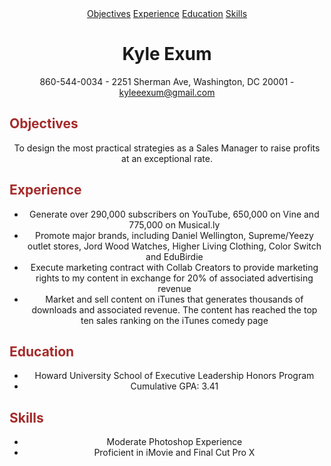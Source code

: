 <html>
<head>
<style>
.links {text-align: center}
.info {text-align: center}
h1 {text-align: center}
h2 {text-align: left}
h2 {color: brown}
</style>
<body>
<div class="links"><a href="#obj">Objectives</a>
<a href="#exp">Experience</a>
<a href="#edu">Education</a>
<a href="#skl">Skills</a>

<h1>Kyle Exum</h1>
<div class="info">860-544-0034 - 2251 Sherman Ave, Washington, DC 20001 - <a href="mailto:kyleeexum@gmail.com">kyleeexum@gmail.com</a></div>


<h2 id="obj">Objectives</h2>
<p>To design the most practical strategies as a Sales Manager to raise profits at an exceptional rate.</p>
<h2 id="exp">Experience</h2>
<ul>
<li>Generate over 290,000 subscribers on YouTube, 650,000 on Vine and 775,000 on Musical.ly</li> 
<li>Promote major brands, including Daniel Wellington, Supreme/Yeezy outlet stores, Jord Wood Watches, Higher Living Clothing, Color Switch and EduBirdie</li>
<li>Execute marketing contract with Collab Creators to provide marketing rights to my content in exchange for 20% of associated advertising revenue</li>
<li>Market and sell content on iTunes that generates thousands of downloads and associated revenue. The content has reached the top ten sales ranking on the iTunes comedy page</li>
</ul> 
<h2 id="edu">Education</h2>
<ul>
<li>Howard University School of Executive Leadership Honors Program</li>
<li>Cumulative GPA: 3.41</li>
</ul>
<h2 id="skl">Skills</h2>
<ul>
<li>Moderate Photoshop Experience</li>
<li>Proficient in iMovie and Final Cut Pro X</li>
</ul>
</div>
</body>
</head>
</html>
